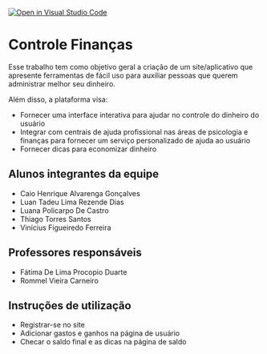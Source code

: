 [![Open in Visual Studio Code](https://classroom.github.com/assets/open-in-vscode-f059dc9a6f8d3a56e377f745f24479a46679e63a5d9fe6f495e02850cd0d8118.svg)](https://classroom.github.com/online_ide?assignment_repo_id=456998&assignment_repo_type=GroupAssignmentRepo)
# Controle Finanças

Esse trabalho tem como objetivo geral a criação de um site/aplicativo que apresente ferramentas de fácil uso para auxiliar pessoas que querem administrar melhor seu dinheiro.

 Além disso, a plataforma visa:
 * Fornecer uma interface interativa para ajudar no controle do dinheiro do usuário
 * Integrar com centrais de ajuda profissional nas áreas de psicologia e finanças para fornecer um serviço personalizado de ajuda ao usuário
 * Fornecer dicas para economizar dinheiro

## Alunos integrantes da equipe

* Caio Henrique Alvarenga Gonçalves
* Luan Tadeu Lima Rezende Dias
* Luana Policarpo De Castro
* Thiago Torres Santos
* Vinícius Figueiredo Ferreira

## Professores responsáveis

* Fátima De Lima Procopio Duarte
* Rommel Vieira Carneiro

## Instruções de utilização

- Registrar-se no site
- Adicionar gastos e ganhos na página de usuário
- Checar o saldo final e as dicas na página de saldo
